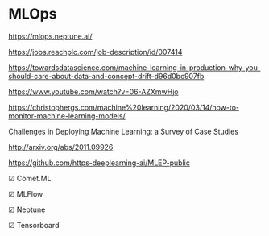 # MLOps

https://mlops.neptune.ai/

https://jobs.reachplc.com/job-description/id/007414

https://towardsdatascience.com/machine-learning-in-production-why-you-should-care-about-data-and-concept-drift-d96d0bc907fb

https://www.youtube.com/watch?v=06-AZXmwHjo

https://christophergs.com/machine%20learning/2020/03/14/how-to-monitor-machine-learning-models/

Challenges in Deploying Machine Learning: a Survey of Case Studies

http://arxiv.org/abs/2011.09926

https://github.com/https-deeplearning-ai/MLEP-public


☑︎ Comet.ML

☑︎ MLFlow

☑︎ Neptune

☑︎ Tensorboard

